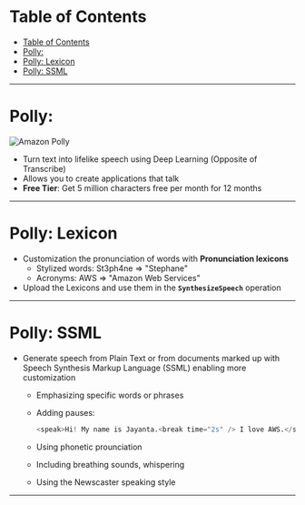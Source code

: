 # Table of Contents

- [Table of Contents](#table-of-contents)
- [Polly:](#polly)
- [Polly: Lexicon](#polly-lexicon)
- [Polly: SSML](#polly-ssml)

---

# Polly:

![Amazon Polly](https://d1.awsstatic.com/products/polly/Product-Page-Diagram_Amazon-Polly_Content-Creation.b08a15177fcf8c6c54ec740db898738ca8aa1e02.png)

- Turn text into lifelike speech using Deep Learning (Opposite of Transcribe)
- Allows you to create applications that talk
- **Free Tier**: Get 5 million characters free per month for 12 months

---

# Polly: Lexicon

- Customization the pronunciation of words with **Pronunciation lexicons**
  - Stylized words: St3ph4ne => "Stephane"
  - Acronyms: AWS => "Amazon Web Services"
- Upload the Lexicons and use them in the **`SynthesizeSpeech`** operation

---

# Polly: SSML

- Generate speech from Plain Text or from documents marked up with Speech Synthesis Markup Language (SSML) enabling more customization

  - Emphasizing specific words or phrases
  - Adding pauses:

    ```s
    <speak>Hi! My name is Jayanta.<break time="2s" /> I love AWS.</speak>
    ```

  - Using phonetic prounciation
  - Including breathing sounds, whispering
  - Using the Newscaster speaking style

---
